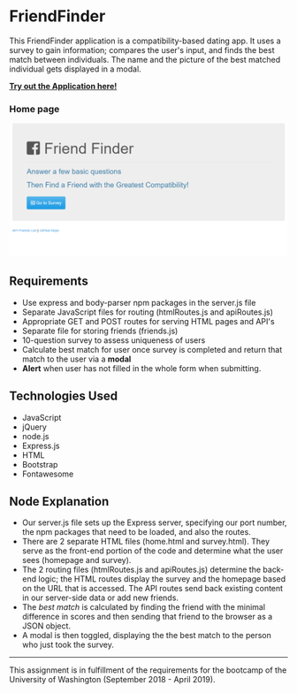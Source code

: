 # FriendFinder

This FriendFinder application is a compatibility-based dating app. It uses a survey to gain information; compares the user's input, and finds the best match between individuals. The name and the picture of the best matched individual gets displayed in a modal.


[**Try out the Application here!**](https://friend-finder-app55.herokuapp.com/ "Heroku Homepage")

### Home page

<img src="https://github.com/Heidijvr/FriendFinder/blob/master/Images/home.png" alt Friend Finder Home Page>

## Requirements

- Use express and body-parser npm packages in the server.js file
- Separate JavaScript files for routing (htmlRoutes.js and apiRoutes.js)
- Appropriate GET and POST routes for serving HTML pages and API's
- Separate file for storing friends (friends.js)
- 10-question survey to assess uniqueness of users
- Calculate best match for user once survey is completed and return that match to the user via a **modal**
- **Alert** when user has not filled in the whole form when submitting.

## Technologies Used

- JavaScript
- jQuery
- node.js
- Express.js
- HTML
- Bootstrap
- Fontawesome

## Node Explanation

* Our server.js file sets up the Express server, specifying our port number, the npm packages that need to be loaded, and also the routes.
* There are 2 separate HTML files (home.html and survey.html). They serve as the front-end portion of the code and determine what the user sees (homepage and survey).
* The 2 routing files (htmlRoutes.js and apiRoutes.js) determine the back-end logic; the HTML routes display the survey and the homepage based on the URL that is accessed. The API routes send back existing content in our server-side data or add new friends.
* The *best match* is calculated by finding the friend with the minimal difference in scores and then sending that friend to the browser as a JSON object.
* A modal is then toggled, displaying the the best match to the person who just took the survey.
***

This assignment is in fulfillment of the requirements for the bootcamp of the University of Washington (September 2018 - April 2019).
